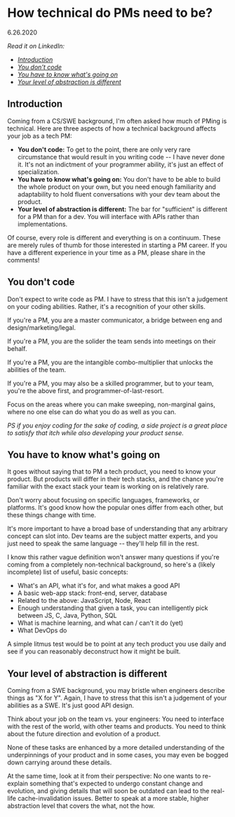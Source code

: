 # **How technical do PMs need to be?**
6.26.2020

_Read it on LinkedIn:_
- [_Introduction_](https://www.linkedin.com/posts/caiismyname_productmanager-studentsoflinkedin-interns-activity-6672529748054343681-WjtD)
- [_You don't code_](https://www.linkedin.com/posts/caiismyname_productmanager-studentsoflinkedin-interns-activity-6676517356572852224-tQuz)
- [_You have to know what's going on_](https://www.linkedin.com/posts/caiismyname_productmanagement-activity-6677609655436423168-e4dc)
- [_Your level of abstraction is different_](https://www.linkedin.com/posts/caiismyname_productmanagement-studentsoflinkedin-apm-activity-6678687533334962176-QyKv)


## Introduction

Coming from a CS/SWE background, I'm often asked how much of PMing is technical. Here are three aspects of how a technical background affects your job as a tech PM:

- **You don't code:** To get to the point, there are only very rare circumstance that would result in you writing code -- I have never done it. It's not an indictment of your programmer ability, it's just an effect of specialization.
- **You have to know what's going on:** You don't have to be able to build the whole product on your own, but you need enough familiarity and adaptability to hold fluent conversations with your dev team about the product.
- **Your level of abstraction is different:** The bar for "sufficient" is different for a PM than for a dev. You will interface with APIs rather than implementations.

Of course, every role is different and everything is on a continuum. These are merely rules of thumb for those interested in starting a PM career. If you have a different experience in your time as a PM, please share in the comments!

## You don't code

Don't expect to write code as PM. I have to stress that this isn't a judgement on your coding abilities. Rather, it's a recognition of your other skills.

If you're a PM, you are a master communicator, a bridge between eng and design/marketing/legal.

If you're a PM, you are the solider the team sends into meetings on their behalf.

If you're a PM, you are the intangible combo-multiplier that unlocks the abilities of the team.

If you're a PM, you may also be a skilled programmer, but to your team, you're the above first, and programmer-of-last-resort.

Focus on the areas where you can make sweeping, non-marginal gains, where no one else can do what you do as well as you can.

_PS if you enjoy coding for the sake of coding, a side project is a great place to satisfy that itch while also developing your product sense._

## You have to know what's going on

It goes without saying that to PM a tech product, you need to know your product. But products will differ in their tech stacks, and the chance you're familiar with the exact stack your team is working on is relatively rare.

Don't worry about focusing on specific languages, frameworks, or platforms. It's good know how the popular ones differ from each other, but these things change with time.

It's more important to have a broad base of understanding that any arbitrary concept can slot into. Dev teams are the subject matter experts, and you just need to speak the same language -- they'll help fill in the rest.

I know this rather vague definition won't answer many questions if you're coming from a completely non-technical background, so here's a (likely incomplete) list of useful, basic concepts:

- What's an API, what it's for, and what makes a good API
- A basic web-app stack: front-end, server, database
- Related to the above: JavaScript, Node, React
- Enough understanding that given a task, you can intelligently pick between JS, C, Java, Python, SQL
- What is machine learning, and what can / can't it do (yet)
- What DevOps do

A simple litmus test would be to point at any tech product you use daily and see if you can reasonably deconstruct how it might be built.

## Your level of abstraction is different

Coming from a SWE background, you may bristle when engineers describe things as "X for Y". Again, I have to stress that this isn't a judgement of your abilities as a SWE. It's just good API design.

Think about your job on the team vs. your engineers: You need to interface with the rest of the world, with other teams and products. You need to think about the future direction and evolution of a product.

None of these tasks are enhanced by a more detailed understanding of the underpinnings of your product and in some cases, you may even be bogged down carrying around these details.

At the same time, look at it from their perspective: No one wants to re-explain something that's expected to undergo constant change and evolution, and giving details that will soon be outdated can lead to the real-life cache-invalidation issues. Better to speak at a more stable, higher abstraction level that covers the what, not the how.
